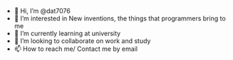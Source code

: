 - 👋 Hi, I’m @dat7076
- 👀 I’m interested in New inventions, the things that programmers bring to me
- 🌱 I’m currently learning at university
- 💞️ I’m looking to collaborate on work and study
- 📫 How to reach me/ Contact me by email
<!---
dat7076/dat7076 is a ✨ special ✨ repository because its `README.md` (this file) appears on your GitHub profile.
You can click the Preview link to take a look at your changes.
--->
